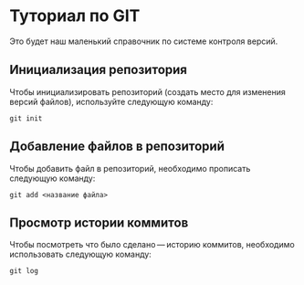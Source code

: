 # Туториал по GIT
Это будет наш маленький справочник по системе контроля версий.

## Инициализация репозитория

Чтобы инициализировать репозиторий (создать место для изменения версий файлов), используйте следующую команду:
```
git init
```
## Добавление файлов в репозиторий

Чтобы добавить файл в репозиторий, необходимо прописать следующую команду:
```
git add <название файла>
```
## Просмотр истории коммитов

Чтобы посмотреть что было сделано — историю коммитов, необходимо использовать следующую команду:
```
git log
```
